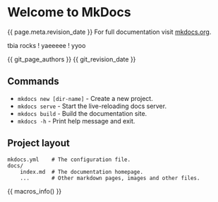# Welcome to MkDocs
{{ page.meta.revision_date }}
For full documentation visit [mkdocs.org](https://www.mkdocs.org).

tbia rocks !
yaeeeee !
yyoo

{{ git_page_authors }}
{{ git_revision_date }}
## Commands

* `mkdocs new [dir-name]` - Create a new project.
* `mkdocs serve` - Start the live-reloading docs server.
* `mkdocs build` - Build the documentation site.
* `mkdocs -h` - Print help message and exit.

## Project layout

    mkdocs.yml    # The configuration file.
    docs/
        index.md  # The documentation homepage.
        ...       # Other markdown pages, images and other files.

{{ macros_info() }}
